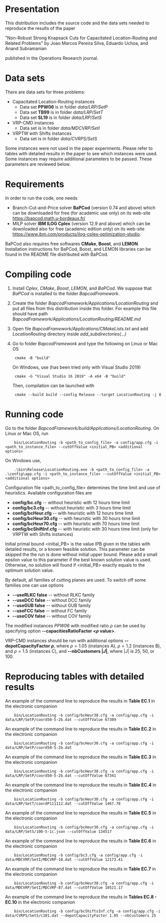 # Presentation

This distribution includes the source code and the data sets needed to reproduce the results of the paper

"Non-Robust Strong Knapsack Cuts for Capacitated Location-Routing and Related Problems" by Joao Marcos Pereira Silva, Eduardo Uchoa, and Anand Subramanian

published in the Operations Research journal.

# Data sets

There are data sets for three problems:

- Capacitated Location-Routing instances
    - Data set **PPW06** is in folder *data/LRP/SetP* 
    - Data set **TB99** is in folder *data/LRP/SetT* 
    - Data set **SL19** is in folder *data/LRP/SetS* 
- VRP-CMD instances
    - Data set is in folder *data/MDCVRP/SetI*
- VRPTW with Shifts instances
    - Data set is in folder *data/CVRPS/SetS*

Some instances were not used in the paper experiments. Please refer to tables with detailed results in the paper to see which instances were used. Some instances may require additional parameters to be passed. These parameters are reviewed below.

# Requirements

In order to run the code, one needs 

- Branch-Cut-and-Price solver **BaPCod** (version 0.74 and above) which can be downloaded for free (for academic use only) on its web-site https://bapcod.math.u-bordeaux.fr/
- MILP solver **IBM ILOG Cplex** (version 12.9 and above) which can be downloaded also for free (academic edition only) on its web-site https://www.ibm.com/products/ilog-cplex-optimization-studio.

BaPCod also requires free softwares **CMake**, **Boost**, and **LEMON**. Installation instructions for BaPCod, Boost, and LEMON libraries can be found in the README file distributed with BaPCod. 

# Compiling code

1. Install *Cplex*, *CMake*, *Boost*, *LEMON*, and *BaPCod*. We suppose that *BaPCod* is installed to the folder *BapcodFramework*. 
2. Create the folder *BapcodFramework/Applications/LocationRouting* and put all files from this distribution inside this folder. For example this file should have path *BapcodFramework/Applications/LocationRouting/README.md*
3. Open file *BapcodFramework/Applications/CMakeLists.txt* and add *LocationRouting* directory inside *add_subdirectories(...)*
4. Go to folder *BapcodFramework* and type the following on Linux or Mac OS
        
        cmake -B "build"  

    On Windows, use (has been tried only with Visual Studio 2019)
        
        cmake -G "Visual Studio 16 2019" -A x64 -B "build"

    Then, compilation can be launched with 

        cmake --build build --config Release --target LocationRouting -j 8


# Running code

Go to the folder *BapcodFramework/build/Applications/LocationRouting*. On Linux or Mac OS, run 

        bin/LocationRouting -b <path_to_config_file> -a config/app.cfg -i <path_to_instance_file> --cutOffValue <initial_PB> <additional options>

On Windows use,

        .\bin\Release\LocationRouting.exe -b <path_to_config_file> -a .\config\app.cfg -i <path_to_instance_file> --cutOffValue <initial_PB> <additional options>


Configuration file <path_to_config_file> determines the time limit and use of heuristics. Available configuration files are 
- **config/bc.cfg** -- without heuristic with 12 hours time limit
- **config/bc3.cfg** -- without heuristic with 3 hours time limit
- **config/bcHeur.cfg** -- with heuristic with 12 hours time limit
- **config/bcHeur30.cfg** -- with heuristic with 30 hours time limit
- **config/bcHeur70.cfg** -- with heuristic with 70 hours time limit
- **config/bcShiftInf.cfg** -- with heuristic with 30 hours time limit (only for VRPTW with Shifts instances)

Initial primal bound <initial_PB> is the value IPB given in the tables with detailed results, or
a known feasible solution. This parameter can be skipped the the run is done without initial upper bound. Please add a small epsilon value to this parameter if the best known solution value is used. Otherwise, no solution will found if <initial_PB> exactly equals to the optimum solution value. 

By default, all families of cutting planes are used. To switch off some families one can use options 
- **--useRLKC false** -- without RLKC family
- **--useDCC false** -- without DCC family
- **--useGUB false** -- without GUB family
- **--useFCC false** -- without FC family
- **--useCOV false** -- without COV family

The modified instances *PPW06* with modified ratio $\rho$ can be used by specifying option **--capacitiesRatioFactor <$\rho$ value>**.

VRP-CMD instances should be run with additional options **--depotCapacityFactor $\rho$**, where $\rho=1.05$ (instances A), $\rho=1.2$ (instances B), and $\rho=1.5$ (instances C), and **--nbCustomers $|J|$**, where $|J|$ is 25, 50, or 100.

# Reproducing tables with detailed results

An example of the command line to reproduce the results in **Table EC.1** in the electronic companion 

        bin/LocationRouting -b config/bcHeur30.cfg -a config/app.cfg -i data/LRP/SetP/coord50-5-2b.dat --cutOffValue 67309

An example of the command line to reproduce the results in **Table EC.2** in the electronic companion 

        bin/LocationRouting -b config/bcHeur30.cfg -a config/app.cfg -i data/LRP/SetP/coord50-5-2b.dat 

An example of the command line to reproduce the results in **Table EC.3** in the electronic companion 

        bin/LocationRouting -b config/bcHeur30.cfg -a config/app.cfg -i data/LRP/SetP/coord50-5-2b.dat --cutOffValue 67341


An example of the command line to reproduce the results in **Table EC.4** in the electronic companion 

        bin/LocationRouting -b config/bcHeur30.cfg -a config/app.cfg -i data/LRP/SetT/coordP111112.dat --cutOffValue 1467.78

An example of the command line to reproduce the results in **Table EC.5** in the electronic companion 

        bin/LocationRouting -b config/bcHeur30.cfg -a config/app.cfg -i data/LRP/SetS/100-5-1c.json --cutOffValue 134517

An example of the command line to reproduce the results in **Table EC.6** in the electronic companion 

        bin/LocationRouting -b config/bc3.cfg -a config/app.cfg -i data/MDCVRP/SetI/MDCVRP-10.dat --cutOffValue 12173.41

An example of the command line to reproduce the results in **Table EC.7** in the electronic companion 

        bin/LocationRouting -b config/bcHeur30.cfg -a config/app.cfg -i data/MDCVRP/SetI/MDCVRP-87.dat --cutOffValue 10521.17

An example of the command line to reproduce the results in **Tables EC.8 - EC.10** in the electronic companion 

        bin/LocationRouting -b config/bcShiftsInf.cfg -a config/app.cfg -i data/CVRPS/SetS/c101.dat --depotCapacityFactor 1.05 --nbCustomers 25



